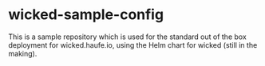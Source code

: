 # wicked-sample-config

This is a sample repository which is used for the standard out of the box deployment for wicked.haufe.io, using the Helm chart for wicked (still in the making).

